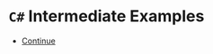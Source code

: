 # `C#` Intermediate Examples

- [Continue](https://www.udemy.com/course/csharp-advanced-topics-the-linq-lambda-delegates-events/learn/lecture/9268836#overview)